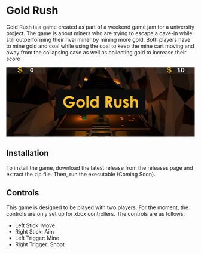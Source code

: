 # Gold Rush
Gold Rush is a game created as part of a weekend game jam for a university project. The game is about miners who are trying to escape a cave-in while still outperforming their rival miner by mining more gold. Both players have to mine gold and coal while using the coal to keep the mine cart moving and away from the collapsing cave as well as collecting gold to increase their score

![Preview](media/preview.png)

## Installation
To install the game, download the latest release from the releases page and extract the zip file. Then, run the executable (Coming Soon).

## Controls
This game is designed to be played with two players. For the moment, the controls are only set up for xbox controllers. The controls are as follows:

* Left Stick: Move
* Right Stick: Aim
* Left Trigger: Mine
* Right Trigger: Shoot

